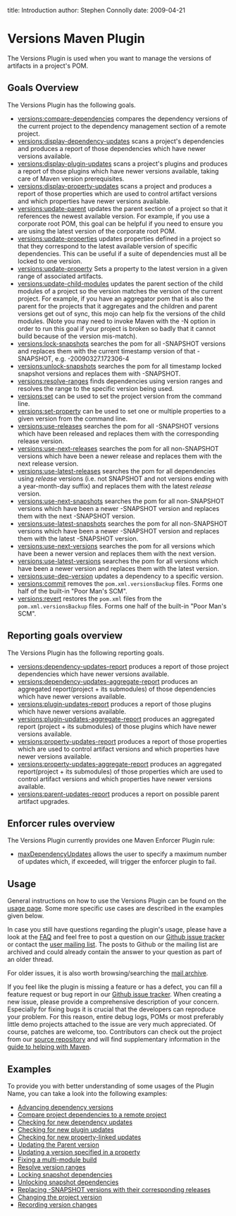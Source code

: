 title: Introduction
author: Stephen Connolly
date: 2009-04-21

<!---
Licensed to the Apache Software Foundation (ASF) under one
or more contributor license agreements.  See the NOTICE file
distributed with this work for additional information
regarding copyright ownership.  The ASF licenses this file
to you under the Apache License, Version 2.0 (the
"License"); you may not use this file except in compliance
with the License.  You may obtain a copy of the License at
https://www.apache.org/licenses/LICENSE-2.0
Unless required by applicable law or agreed to in writing,
software distributed under the License is distributed on an
"AS IS" BASIS, WITHOUT WARRANTIES OR CONDITIONS OF ANY
KIND, either express or implied.  See the License for the
specific language governing permissions and limitations
under the License.
-->

# Versions Maven Plugin

The Versions Plugin is used when you want to manage the versions of artifacts in a project's POM.

## Goals Overview

The Versions Plugin has the following goals.
* [versions:compare-dependencies](./compare-dependencies-mojo.html) compares the dependency versions of the current
project to the dependency management section of a remote project.
* [versions:display-dependency-updates](./display-dependency-updates-mojo.html) scans a project's dependencies and
produces a report of those dependencies which have newer versions available.
* [versions:display-plugin-updates](./display-plugin-updates-mojo.html) scans a project's plugins and produces a
report of those plugins which have newer versions available, taking care of Maven version prerequisites.
* [versions:display-property-updates](./display-property-updates-mojo.html) scans a project and produces a report of
those properties which are used to control artifact versions and which properties have newer versions available.
* [versions:update-parent](./update-parent-mojo.html) updates the parent section of a project so that it references the
newest available version.  For example, if you use a corporate root POM, this goal can be helpful if you need
to ensure you are using the latest version of the corporate root POM.
* [versions:update-properties](./update-properties-mojo.html) updates properties defined in a project so that they
correspond to the latest available version of specific dependencies.  This can be useful if a suite of dependencies
must all be locked to one version.
* [versions:update-property](./update-property-mojo.html) Sets a property to the latest version in a given range of
associated artifacts.
* [versions:update-child-modules](./update-child-modules-mojo.html) updates the parent section of the child modules
of a project so the version matches the version of the current project. For example, if you have an aggregator pom
that is also the parent for the projects that it aggregates and the children and parent versions get out of sync, this
mojo can help fix the versions of the child modules. (Note you may need to invoke Maven with the -N option in order to
run this goal if your project is broken so badly that it cannot build because of the version mis-match).
* [versions:lock-snapshots](./lock-snapshots-mojo.html) searches the pom for all -SNAPSHOT versions and replaces them
with the current timestamp version of that -SNAPSHOT, e.g. -20090327.172306-4
* [versions:unlock-snapshots](./unlock-snapshots-mojo.html) searches the pom for all timestamp locked snapshot versions
and replaces them with -SNAPSHOT.
* [versions:resolve-ranges](./resolve-ranges-mojo.html) finds dependencies using version ranges and resolves the range
to the specific version being used.
* [versions:set](./set-mojo.html) can be used to set the project version from the command line.
* [versions:set-property](./set-property-mojo.html) can be used to set one or multiple properties to a given version from the command line.
* [versions:use-releases](./use-releases-mojo.html) searches the pom for all -SNAPSHOT versions which have been
released and replaces them with the corresponding release version.
* [versions:use-next-releases](./use-next-releases-mojo.html) searches the pom for all non-SNAPSHOT versions which
have been a newer release and replaces them with the next release version.
* [versions:use-latest-releases](./use-latest-releases-mojo.html) searches the pom for all dependencies using *release* versions (i.e. not SNAPSHOT and not versions ending with a year-month-day suffix) and replaces them with the latest *release* version.
* [versions:use-next-snapshots](./use-next-snapshots-mojo.html) searches the pom for all non-SNAPSHOT versions which
have been a newer -SNAPSHOT version and replaces them with the next -SNAPSHOT version.
* [versions:use-latest-snapshots](./use-latest-snapshots-mojo.html) searches the pom for all non-SNAPSHOT versions
which have been a newer -SNAPSHOT version and replaces them with the latest -SNAPSHOT version.
* [versions:use-next-versions](./use-next-versions-mojo.html) searches the pom for all versions which
have been a newer version and replaces them with the next version.
* [versions:use-latest-versions](./use-latest-versions-mojo.html) searches the pom for all versions which
have been a newer version and replaces them with the latest version.
* [versions:use-dep-version](./use-dep-version-mojo.html) updates a dependency to a specific version.
* [versions:commit](./commit-mojo.html) removes the `pom.xml.versionsBackup` files. Forms one half of the
built-in "Poor Man's SCM".
* [versions:revert](./revert-mojo.html) restores the `pom.xml` files from the `pom.xml.versionsBackup` files.
Forms one half of the built-in "Poor Man's SCM".

## Reporting goals overview

The Versions Plugin has the following reporting goals.
* [versions:dependency-updates-report](./dependency-updates-report-mojo.html) produces a report of those
project dependencies which have newer versions available.
* [versions:dependency-updates-aggregate-report](./dependency-updates-aggregate-report-mojo.html) produces an aggregated
report(project + its submodules) of those dependencies which have newer versions available.
* [versions:plugin-updates-report](./plugin-updates-report-mojo.html) produces a report of those plugins which have
newer versions available.
* [versions:plugin-updates-aggregate-report](./plugin-updates-aggregate-report-mojo.html) produces an aggregated report
(project + its submodules) of those plugins which have newer versions available.
* [versions:property-updates-report](./property-updates-report-mojo.html) produces a report of
those properties which are used to control artifact versions and which properties have newer versions available.
* [versions:property-updates-aggregate-report](./property-updates-aggregate-report-mojo.html) produces an aggregated
report(project + its submodules) of those properties which are used to control artifact versions and
which properties have newer versions available.
* [versions:parent-updates-report](./parent-updates-report-mojo.html) produces a report on possible parent artifact
upgrades.

## Enforcer rules overview

The Versions Plugin currently provides one Maven Enforcer Plugin rule:
* [maxDependencyUpdates](../versions-enforcer/index.html) allows the user to specify a maximum number of updates which,
if exceeded, will trigger the enforcer plugin to fail.

## Usage

General instructions on how to use the Versions Plugin can be found on the [usage page](./usage.html). Some more
specific use cases are described in the examples given below.

In case you still have questions regarding the plugin's usage, please have a look at the [FAQ](./faq.html) and feel
free to post a question on our [Github issue tracker](./issue-management.html) or contact
the [user mailing list](./mailing-lists.html). The posts to Github or the mailing list are archived and could
already contain the answer to your question as part of an older thread.

For older issues, it is also worth browsing/searching the [mail archive](./mail-lists.html).

If you feel like the plugin is missing a feature or has a defect, you can fill a feature request or bug report in our
[Github issue tracker](./issue-management.html). When creating a new issue, please provide a comprehensive description
of your concern. Especially for fixing bugs it is crucial that the developers can reproduce your problem. For this
reason, entire debug logs, POMs or most preferably little demo projects attached to the issue are very much appreciated.
Of course, patches are welcome, too. Contributors can check out the project from our
[source repository](./scm.html) and will find supplementary information in the
[guide to helping with Maven](https://maven.apache.org/guides/development/guide-helping.html).

## Examples

To provide you with better understanding of some usages of the Plugin Name,
you can take a look into the following examples:
* [Advancing dependency versions](./examples/advancing-dependency-versions.html)
* [Compare project dependencies to a remote project](./examples/compare-dependencies.html)
* [Checking for new dependency updates](./examples/display-dependency-updates.html)
* [Checking for new plugin updates](./examples/display-plugin-updates.html)
* [Checking for new property-linked updates](./examples/display-property-updates.html)
* [Updating the Parent version](./examples/update-parent.html)
* [Updating a version specified in a property](./examples/update-properties.html)
* [Fixing a multi-module build](./examples/update-child-modules.html)
* [Resolve version ranges](./examples/resolve-ranges.html)
* [Locking snapshot dependencies](./examples/lock-snapshots.html)
* [Unlocking snapshot dependencies](./examples/unlock-snapshots.html)
* [Replacing -SNAPSHOT versions with their corresponding releases](./examples/use-releases.html)
* [Changing the project version](./examples/set.html)
* [Recording version changes](./examples/recording-changes.html)
